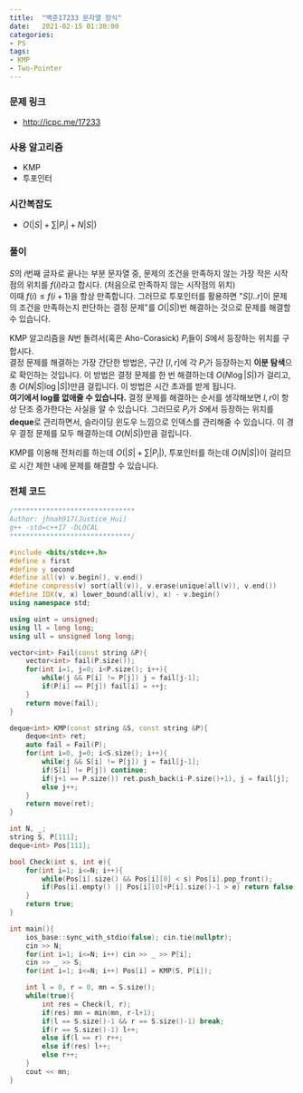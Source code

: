 ```yaml
---
title:  "백준17233 문자열 장식"
date:   2021-02-15 01:30:00
categories:
- PS
tags:
- KMP
- Two-Pointer
---
```


### 문제 링크
* http://icpc.me/17233

### 사용 알고리즘
* KMP
* 투포인터

### 시간복잡도
* $O(\vert S \vert + \sum \vert P_i \vert + N\vert S \vert)$

### 풀이
$S$의 $i$번째 글자로 끝나는 부분 문자열 중, 문제의 조건을 만족하지 않는 가장 작은 시작점의 위치를 $f(i)$라고 합시다. (처음으로 만족하지 않는 시작점의 위치)<br>
이때 $f(i) \leq f(i+1)$을 항상 만족합니다. 그러므로 투포인터를 활용하면 "$S[l..r]$이 문제의 조건을 만족하는지 판단하는 결정 문제"를 $O(\vert S \vert)$번 해결하는 것으로 문제를 해결할 수 있습니다.

KMP 알고리즘을 $N$번 돌려서(혹은 Aho-Corasick) $P_i$들이 $S$에서 등장하는 위치를 구합시다.<br>
결정 문제를 해결하는 가장 간단한 방법은, 구간 $[l, r]$에 각 $P_i$가 등장하는지 **이분 탐색**으로 확인하는 것입니다. 이 방법은 결정 문제를 한 번 해결하는데 $O(N \log \vert S \vert)$가 걸리고, 총 $O(N \vert S \vert \log \vert S \vert)$만큼 걸립니다. 이 방법은 시간 초과를 받게 됩니다.<br>
**여기에서 log를 없애줄 수 있습니다.** 결정 문제를 해결하는 순서를 생각해보면 $l, r$이 항상 단조 증가한다는 사실을 알 수 있습니다. 그러므로 $P_i$가 $S$에서 등장하는 위치를 **deque**로 관리하면서, 슬라이딩 윈도우 느낌으로 인덱스를 관리해줄 수 있습니다. 이 경우 결정 문제를 모두 해결하는데 $O(N \vert S \vert)$만큼 걸립니다.

KMP를 이용해 전처리를 하는데 $O(\vert S \vert + \sum \vert P_i \vert)$, 투포인터를 하는데 $O(N \vert S \vert)$이 걸리므로 시간 제한 내에 문제를 해결할 수 있습니다.

### 전체 코드
```cpp
/******************************
Author: jhnah917(Justice_Hui)
g++ -std=c++17 -DLOCAL
******************************/

#include <bits/stdc++.h>
#define x first
#define y second
#define all(v) v.begin(), v.end()
#define compress(v) sort(all(v)), v.erase(unique(all(v)), v.end())
#define IDX(v, x) lower_bound(all(v), x) - v.begin()
using namespace std;

using uint = unsigned;
using ll = long long;
using ull = unsigned long long;

vector<int> Fail(const string &P){
    vector<int> fail(P.size());
    for(int i=1, j=0; i<P.size(); i++){
        while(j && P[i] != P[j]) j = fail[j-1];
        if(P[i] == P[j]) fail[i] = ++j;
    }
    return move(fail);
}

deque<int> KMP(const string &S, const string &P){
    deque<int> ret;
    auto fail = Fail(P);
    for(int i=0, j=0; i<S.size(); i++){
        while(j && S[i] != P[j]) j = fail[j-1];
        if(S[i] != P[j]) continue;
        if(j+1 == P.size()) ret.push_back(i-P.size()+1), j = fail[j];
        else j++;
    }
    return move(ret);
}

int N, _;
string S, P[111];
deque<int> Pos[111];

bool Check(int s, int e){
    for(int i=1; i<=N; i++){
        while(Pos[i].size() && Pos[i][0] < s) Pos[i].pop_front();
        if(Pos[i].empty() || Pos[i][0]+P[i].size()-1 > e) return false;
    }
    return true;
}

int main(){
    ios_base::sync_with_stdio(false); cin.tie(nullptr);
    cin >> N;
    for(int i=1; i<=N; i++) cin >> _ >> P[i];
    cin >> _ >> S;
    for(int i=1; i<=N; i++) Pos[i] = KMP(S, P[i]);

    int l = 0, r = 0, mn = S.size();
    while(true){
        int res = Check(l, r);
        if(res) mn = min(mn, r-l+1);
        if(l == S.size()-1 && r == S.size()-1) break;
        if(r == S.size()-1) l++;
        else if(l == r) r++;
        else if(res) l++;
        else r++;
    }
    cout << mn;
}
```
